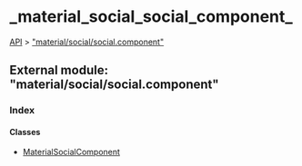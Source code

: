 # \_material\_social\_social\_component\_

[API](../../api-1.md) &gt; ["material/social/social.component"](_material_social_social_component_.md)

## External module: "material/social/social.component"

### Index

#### Classes

* [MaterialSocialComponent](../classes/_material_social_social_component_.materialsocialcomponent.md)

